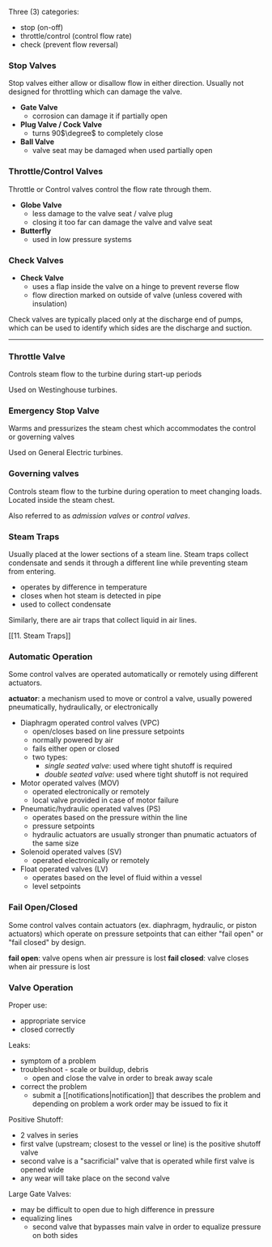 Three (3) categories:
- stop (on-off)
- throttle/control (control flow rate)
- check (prevent flow reversal)

### Stop Valves

Stop valves either allow or disallow flow in either direction. Usually not designed for throttling which can damage the valve.

-	**Gate Valve**
	-	corrosion can damage it if partially open
-	**Plug Valve / Cock Valve**
	-	turns 90$\degree$ to completely close
-	**Ball Valve**
	-	valve seat may be damaged when used partially open

### Throttle/Control Valves

Throttle or Control valves control the flow rate through them.

-	**Globe Valve**
	-	less damage to the valve seat / valve plug
	-	closing it too far can damage the valve and valve seat
-	**Butterfly**
	-	used in low pressure systems

### Check Valves

-	**Check Valve**
	-	uses a flap inside the valve on a hinge to prevent reverse flow
	-	flow direction marked on outside of valve (unless covered with insulation)
	
Check valves are typically placed only at the discharge end of pumps, which can be used to identify which sides are the discharge and suction.

---

### Throttle Valve
Controls steam flow to the turbine during start-up periods

Used on Westinghouse turbines.

### Emergency Stop Valve
Warms and pressurizes the steam chest which accommodates the control or governing valves

Used on General Electric turbines.

### Governing valves
Controls steam flow to the turbine during operation to meet changing loads. Located inside the steam chest.

Also referred to as *admission valves* or *control valves*.

### Steam Traps
Usually placed at the lower sections of a steam line. Steam traps collect condensate and sends it through a different line while preventing steam from entering.

-	operates by difference in temperature
-	closes when hot steam is detected in pipe
-	used to collect condensate

Similarly, there are air traps that collect liquid in air lines.

[[11. Steam Traps]]

### Automatic Operation
Some control valves are operated automatically or remotely using different actuators.

**actuator**: a mechanism used to move or control a valve, usually powered pneumatically, hydraulically, or electronically

-	Diaphragm operated control valves (VPC)
	-	open/closes based on line pressure setpoints
	-	normally powered by air
	-	fails either open or closed
	-	two types:
		-	*single seated valve*: used where tight shutoff is required
		-	*double seated valve*: used where tight shutoff is not required
-	Motor operated valves (MOV)
	-	operated electronically or remotely
	-	local valve provided in case of motor failure
-	Pneumatic/hydraulic operated valves (PS)
	-	operates based on the pressure within the line
	-	pressure setpoints
	-	hydraulic actuators are usually stronger than pnumatic actuators of the same size
-	Solenoid operated valves (SV)
	-	operated electronically or remotely
-	Float operated valves (LV)
	-	operates based on the level of fluid within a vessel
	-	level setpoints

	
### Fail Open/Closed
Some control valves contain actuators (ex. diaphragm, hydraulic, or piston actuators) which operate on pressure setpoints that can either "fail open" or "fail closed" by design.

**fail open**: valve opens when air pressure is lost
**fail closed**: valve closes when air pressure is lost

### Valve Operation
Proper use:
-	appropriate service
-	closed correctly

Leaks:
-	symptom of a problem
-	troubleshoot - scale or buildup, debris
	-	open and close the valve in order to break away scale
-	correct the problem
	-	submit a [[notifications|notification]] that describes the problem and depending on problem a work order may be issued to fix it

Positive Shutoff:
-	2 valves in series
-	first valve (upstream; closest to the vessel or line) is the positive shutoff valve
-	second valve is a "sacrificial" valve that is operated while first valve is opened wide
-	any wear will take place on the second valve

Large Gate Valves:
-	may be difficult to open due to high difference in pressure
-	equalizing lines
	-	second valve that bypasses main valve in order to equalize pressure on both sides